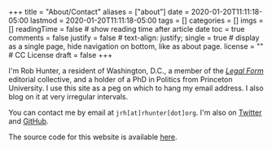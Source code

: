 +++
title = "About/Contact"
aliases = ["about"]
date = 2020-01-20T11:11:18-05:00
lastmod = 2020-01-20T11:11:18-05:00
tags = []
categories = []
imgs = []
readingTime = false  # show reading time after article date
toc = true
comments = false
justify = false  # text-align: justify;
single = true  # display as a single page, hide navigation on bottom, like as about page.
license = ""  # CC License
draft = false
+++

I'm Rob Hunter, a resident of Washington, D.C., a member of the [_Legal Form_](https://legalform.blog) editorial collective, and a holder of a PhD in Politics from Princeton University. I use this site as a peg on which to hang my email address. I also blog on it at very irregular intervals.

You can contact me by email at `jrh[at]rhunter[dot]org`. I'm also on [Twitter](https://twitter.com/jrobhunter) and [GitHub](https://github.com/jrhunter).

The source code for this website is available [here](https://github.com/jrhunter/rhunter).
